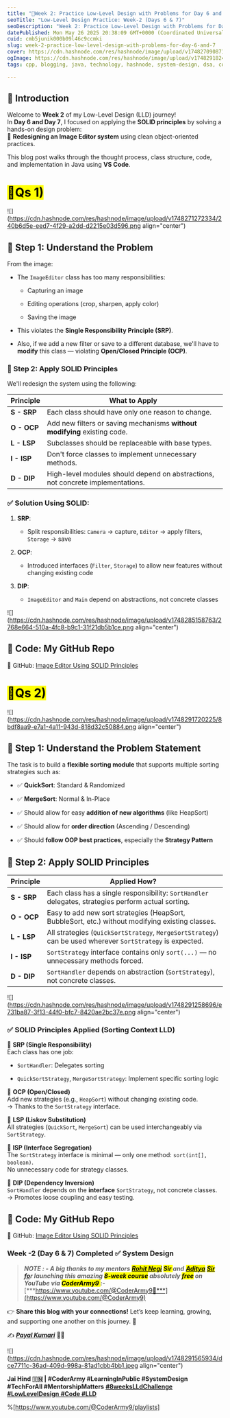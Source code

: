 ```yaml
---
title: "📅Week 2: Practice Low-Level Design with Problems for Day 6 and 7."
seoTitle: "Low-Level Design Practice: Week-2 (Days 6 & 7)"
seoDescription: "Week 2: Practice Low-Level Design with Problems for Day 6 and 7"
datePublished: Mon May 26 2025 20:38:09 GMT+0000 (Coordinated Universal Time)
cuid: cmb5junik000b09l46c9ccmki
slug: week-2-practice-low-level-design-with-problems-for-day-6-and-7
cover: https://cdn.hashnode.com/res/hashnode/image/upload/v1748270908717/76894333-0a7f-4c43-a6bb-1937320cb5db.png
ogImage: https://cdn.hashnode.com/res/hashnode/image/upload/v1748291824500/2fcc3e5d-642d-47ac-ad98-b16a9e7abc4d.png
tags: cpp, blogging, java, technology, hashnode, system-design, dsa, coder, coding-challenge, technical-writing-1, lld, coderarmy, lowleveldesign, 8weekslldchallenge, payalkumari11

---
```


## 📌 Introduction

Welcome to **Week 2** of my Low-Level Design (LLD) journey!  
In **Day 6 and Day 7**, I focused on applying the **SOLID principles** by solving a hands-on design problem:  
🎯 **Redesigning an Image Editor system** using clean object-oriented practices.

This blog post walks through the thought process, class structure, code, and implementation in Java using **VS Code**.

# <mark>📍Qs 1)</mark>

![](https://cdn.hashnode.com/res/hashnode/image/upload/v1748271272334/240b6d5e-eed7-4f29-a2dd-d2215e03d596.png align="center")

## 💠 Step 1: **Understand the Problem**

From the image:

* The `ImageEditor` class has too many responsibilities:
    
    * Capturing an image
        
    * Editing operations (crop, sharpen, apply color)
        
    * Saving the image
        
* This violates the **Single Responsibility Principle (SRP)**.
    
* Also, if we add a new filter or save to a different database, we'll have to **modify** this class — violating **Open/Closed Principle (OCP)**.
    

### 💠 Step 2: **Apply SOLID Principles**

We'll redesign the system using the following:

| Principle | What to Apply |
| --- | --- |
| **S - SRP** | Each class should have only one reason to change. |
| **O - OCP** | Add new filters or saving mechanisms **without modifying** existing code. |
| **L - LSP** | Subclasses should be replaceable with base types. |
| **I - ISP** | Don't force classes to implement unnecessary methods. |
| **D - DIP** | High-level modules should depend on abstractions, not concrete implementations. |

### ✅ Solution Using SOLID:

1. **SRP**:
    
    * Split responsibilities: `Camera` → capture, `Editor` → apply filters, `Storage` → save
        
2. **OCP**:
    
    * Introduced interfaces (`Filter`, `Storage`) to allow new features without changing existing code
        
3. **DIP**:
    
    * `ImageEditor` and `Main` depend on abstractions, not concrete classes
        

![](https://cdn.hashnode.com/res/hashnode/image/upload/v1748285158763/2768e664-510a-4fc8-b9c1-31f21db5b1ce.png align="center")

## 💠 Code: My GitHub Repo

🔗 GitHub: [Image Editor Using SOLID Principles](https://github.com/PayalKumari10/system-design-journey.git)

# <mark>📍Qs 2)</mark>

![](https://cdn.hashnode.com/res/hashnode/image/upload/v1748291720225/8bdf8aa9-e7a1-4a11-943d-818d32c50884.png align="center")

## 💠 Step 1: Understand the Problem Statement

The task is to build a **flexible sorting module** that supports multiple sorting strategies such as:

* ✅ **QuickSort**: Standard & Randomized
    
* ✅ **MergeSort**: Normal & In-Place
    
* ✅ Should allow for easy **addition of new algorithms** (like HeapSort)
    
* ✅ Should allow for **order direction** (Ascending / Descending)
    
* ✅ Should **follow OOP best practices**, especially the **Strategy Pattern**
    

## 💠 Step 2: Apply SOLID Principles

| Principle | Applied How? |
| --- | --- |
| **S - SRP** | Each class has a single responsibility: `SortHandler` delegates, strategies perform actual sorting. |
| **O - OCP** | Easy to add new sort strategies (HeapSort, BubbleSort, etc.) without modifying existing classes. |
| **L - LSP** | All strategies (`QuickSortStrategy`, `MergeSortStrategy`) can be used wherever `SortStrategy` is expected. |
| **I - ISP** | `SortStrategy` interface contains only `sort(...)` — no unnecessary methods forced. |
| **D - DIP** | `SortHandler` depends on abstraction (`SortStrategy`), not concrete classes. |

![](https://cdn.hashnode.com/res/hashnode/image/upload/v1748291258696/e731ba87-3f13-44f0-bfc7-8420ae2bc37e.png align="center")

### ✅ SOLID Principles Applied (Sorting Context LLD)

🔹 **SRP (Single Responsibility)**  
Each class has one job:

* `SortHandler`: Delegates sorting
    
* `QuickSortStrategy`, `MergeSortStrategy`: Implement specific sorting logic
    

🔹 **OCP (Open/Closed)**  
Add new strategies (e.g., `HeapSort`) without changing existing code.  
→ Thanks to the `SortStrategy` interface.

🔹 **LSP (Liskov Substitution)**  
All strategies (`QuickSort`, `MergeSort`) can be used interchangeably via `SortStrategy`.

🔹 **ISP (Interface Segregation)**  
The `SortStrategy` interface is minimal — only one method: `sort(int[], boolean)`.  
No unnecessary code for strategy classes.

🔹 **DIP (Dependency Inversion)**  
`SortHandler` depends on the **interface** `SortStrategy`, not concrete classes.  
→ Promotes loose coupling and easy testing.

## 💠 Code: My GitHub Repo

🔗 GitHub: [Image Editor Using SOLID Principles](https://github.com/PayalKumari10/system-design-journey.git)

### **Week -2 (Day 6 & 7) Completed ✅ System Design**

> ***NOTE : - A big thanks to my mentors*** [***<mark>Rohit Negi</mark>***](https://www.linkedin.com/in/rohit-negi9/) ***<mark>Sir </mark> and*** [***<mark>Aditya</mark>***](https://www.linkedin.com/in/adityatandon2/) [***<mark>Sir</mark> fo***](https://www.linkedin.com/in/adityatandon2/)***r launching this amazing <mark>8-week course</mark> absolutely <mark>free</mark> on YouTube via <mark>CoderArmy9 </mark> :-*** [***https://www.youtube.com/@CoderArmy9🙌***](https://www.youtube.com/@CoderArmy9)

👉 **Share this blog with your connections!** Let’s keep learning, growing, and supporting one another on this journey. 🚀

✍️ [***Payal Kumari***](https://www.linkedin.com/in/payalkumari10/) 👩‍💻

![](https://cdn.hashnode.com/res/hashnode/image/upload/v1748291565934/dce7711c-36ad-409d-998a-81ad1cbb4bb1.jpeg align="center")

**Jai Hind 🇮🇳 | #CoderArmy #LearningInPublic #SystemDesign #TechForAll #MentorshipMatters** [**#8weeksLLdChallenge**](https://www.youtube.com/hashtag/8weekslldchallenge) [**#LowLevelDesign** **#Code #LLD**](https://www.youtube.com/hashtag/8weekslldchallenge)

%[https://www.youtube.com/@CoderArmy9/playlists]